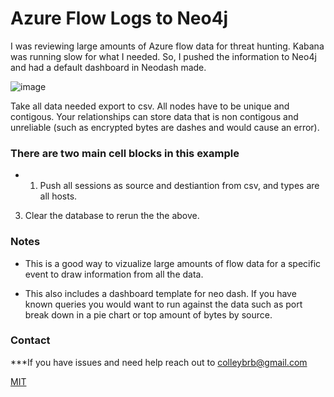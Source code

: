 # Azure Flow Logs to Neo4j
I was reviewing large amounts of Azure flow data for threat hunting. Kabana was running slow for what I needed. So, I pushed the information to Neo4j and had a default dashboard in Neodash made.

![image](https://user-images.githubusercontent.com/50241257/215509472-7a5731c7-de70-4baa-bf40-5b235f22c97d.png)

Take all data needed export to csv. All nodes have to be unique and contigous. Your relationships can store data that is non contigous and unreliable (such as encrypted bytes are dashes and would cause an error).


### There are two main cell blocks in this example
* 1. Push all sessions as source and destiantion from csv, and types are all hosts.
3. Clear the database to rerun the the above.


### Notes
* This is a good way to vizualize large amounts of flow data for a specific event to draw information from all the data. 

* This also includes a dashboard template for neo dash. If you have known queries you would want to run against the data such as port break down in a pie chart or top amount of bytes by source. 

 
### Contact
***If you have issues and need help reach out to colleybrb@gmail.com

[MIT](https://choosealicense.com/licenses/mit/)
